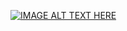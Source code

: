 [![IMAGE ALT TEXT HERE](https://img.youtube.com/vi/pn5myCmpV2U/0.jpg)](https://www.youtube.com/watch?v=pn5myCmpV2U)
